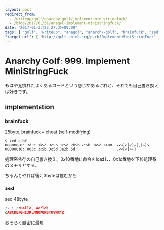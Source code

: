 ```yaml
---
layout: post
redirect_from:
  - /writeup/golf/anarchy-golf/implement-ministringfuck/
  - /blog/2017/01/31/anagol-implement-ministringfuck/
date: "2017-01-31T22:27:35+09:00"
tags: [ "golf", "writeup", "anagol", "anarchy-golf", "brainfuck", "sed" ]
"target_url": [ "http://golf.shinh.org/p.rb?Implement+MiniStringFuck" ]
---
```


# Anarchy Golf: 999. Implement MiniStringFuck

もはや見慣れたよくあるコードという感じがあるけれど、それでも自己書き換えは好きです。

## implementation

### brainfuck

$25$byte, brainfuck + cheat (self-modifying)

``` brainfuck
$ xxd a.bf
00000000: 2d3c 2b5d 3c5b 3c5d 2b5b 2c5b 3e5d 3e00  -<+]<[<]+[,[>]>.
00000010: 003c 3c5b 3c5d 3e2b 5d                   .<<[<]>+]
```

処理系依存の自己書き換え。$0x10$番地に命令をloadし、$0x1a$番地を下位処理系のメモリとする。

ちゃんとやれば後$2,3$byteは縮むかも

### sed

sed $48$byte

``` sed
/\.\./cHello, World!
cABCDEFGHIJKLMNOPQRSTUVWXYZ
```

おそらく厳密に最短
